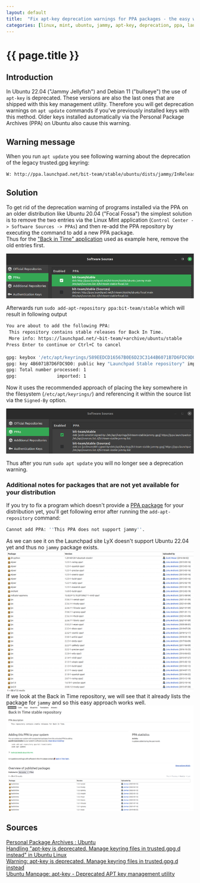 ```yaml
---
layout: default
title:  "Fix apt-key deprecation warnings for PPA packages - the easy way"
categories: [linux, mint, ubuntu, jammy, apt-key, deprecation, ppa, launchpad]
---
```


# {{ page.title }}

## Introduction

In Ubuntu 22.04 ("Jammy Jellyfish") and Debian 11 ("bullseye") the use of `apt-key` is deprecated. These versions are also the last ones that are shipped with this key management utility. Therefore you will get deprecation warnings on `apt update` commands if you've previously installed keys with this method. Older keys installed automatically via the Personal Package Archives (PPA) on Ubuntu also cause this warning.

## Warning message

When you run `apt update` you see following warning about the deprecation of the legacy trusted.gpg keyring:
```bash
W: http://ppa.launchpad.net/bit-team/stable/ubuntu/dists/jammy/InRelease: Key is stored in legacy trusted.gpg keyring (/etc/apt/trusted.gpg), see the DEPRECATION section in apt-key(8) for details.
```

## Solution

To get rid of the deprecation warning of programs installed via the PPA on an older distribution like Ubuntu 20.04 ("Focal Fossa") the simplest solution is to remove the two entries via the Linux Mint application (`Control Center -> Software Sources -> PPAs`) and then re-add the PPA repository by executing the command to add a new PPA package.  
Thus for the ["Back in Time" application](https://launchpad.net/~bit-team/+archive/ubuntu/stable) used as example here, remove the old entries first.

![Old PPA entry for "Back in Time" from previous installation on Ubuntu focal](/images/ppa-existing-old-entry.png)

Afterwards run `sudo add-apt-repository ppa:bit-team/stable` which will result in following output
```bash
You are about to add the following PPA:
 This repository contains stable releases for Back In Time.
 More info: https://launchpad.net/~bit-team/+archive/ubuntu/stable
Press Enter to continue or Ctrl+C to cancel

gpg: keybox '/etc/apt/keyrings/589EEDCD16567B0E6D23C3144B6071B7D6FDC9D0.keyring' created
gpg: key 4B6071B7D6FDC9D0: public key "Launchpad Stable repository" imported
gpg: Total number processed: 1
gpg:               imported: 1
```
Now it uses the recommended approach of placing the key somewhere in the filesystem (`/etc/apt/keyrings/`) and referencing it within the source list via the `Signed-By` option.

![New PPA entry for "Back in Time" with the signed-by syntax](/images/ppa-entry-with-new-syntax.png)

Thus after you run `sudo apt update` you will no longer see a deprecation warning.

### Additional notes for packages that are not yet available for your distribution
If you try to fix a program which doesn't provide a [PPA package](https://launchpad.net/~lyx-devel/+archive/ubuntu/release) for your distribution yet, you'll get following error after running the `add-apt-repository` command:
```bash
Cannot add PPA: ''This PPA does not support jammy''.
```
As we can see it on the Launchpad site LyX doesn't support Ubuntu 22.04 yet and thus no `jammy` package exists.
!["LyX" repository still without Jammy package](/images/launchpad-lyx-missing-package-jammy.png)
If we look at the Back in Time repository, we will see that it already lists the package for `jammy` and so this easy approach works well.
!["Back in Time" repository with Jammy package](/images/launchpad-backintime-packages.png)

## Sources

[Personal Package Archives : Ubuntu](https://launchpad.net/ubuntu/+ppas)  
[Handling "apt-key is deprecated. Manage keyring files in trusted.gpg.d instead" in Ubuntu Linux](https://itsfoss.com/apt-key-deprecated/)  
[Warning: apt-key is deprecated. Manage keyring files in trusted.gpg.d instead](https://stackoverflow.com/questions/68992799/warning-apt-key-is-deprecated-manage-keyring-files-in-trusted-gpg-d-instead)  
[Ubuntu Manpage: apt-key - Deprecated APT key management utility](https://manpages.ubuntu.com/manpages/jammy/en/man8/apt-key.8.html)  
